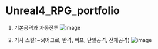 # Unreal4_RPG_portfolio

01. 기본공격과 자동전투
![image](https://user-images.githubusercontent.com/76766673/123388547-de572180-d5d3-11eb-8967-ebfc80d6e66c.png)

02. 기사 스킬1~5(어그로, 반격, 버프, 단일공격, 전체공격)
![image](https://user-images.githubusercontent.com/76766673/123389233-a3092280-d5d4-11eb-9df5-da1ad1c991e2.png)
